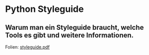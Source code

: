 # Python Styleguide

## Warum man ein Styleguide braucht, welche Tools es gibt und weitere Informationen.

Folien: [styleguide.pdf](styleguide.pdf)
